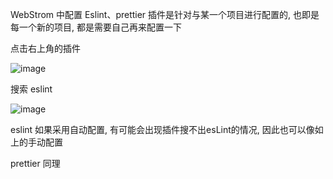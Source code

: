 WebStrom 中配置 Eslint、prettier 插件是针对与某一个项目进行配置的, 也即是每一个新的项目, 都是需要自己再来配置一下

点击右上角的插件

![image](https://github.com/user-attachments/assets/0747c738-010c-4096-9180-77e359dfdf01)

搜索 eslint

![image](https://github.com/user-attachments/assets/62797584-ae54-470c-ab73-93198ea368fe)

eslint 如果采用自动配置, 有可能会出现插件搜不出esLint的情况, 因此也可以像如上的手动配置

prettier 同理
